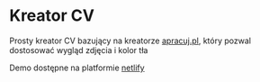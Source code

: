 # Kreator CV
<p>Prosty kreator CV bazujący na kreatorze <a href="https://cv.pracuj.pl">apracuj.pl</a>, który pozwal dostosować wygląd zdjęcia i kolor tła</p>
<p>Demo dostępne na platformie <a href="https://cv-wizard.netlify.app">netlify</a></p>
